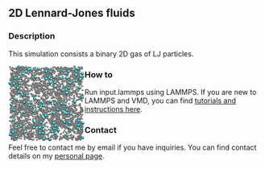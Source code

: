 ## 2D Lennard-Jones fluids

### Description

This simulation consists a binary 2D gas of LJ particles.

<img align="left" width="30%" src="2D-lj.jpg">


### How to

Run input.lammps using LAMMPS. If you are new to LAMMPS and VMD, you can find [tutorials and instructions here](https://lammpstutorials.github.io/).

### Contact

Feel free to contact me by email if you have inquiries. You can find contact details on my [personal page](https://simongravelle.github.io/).
